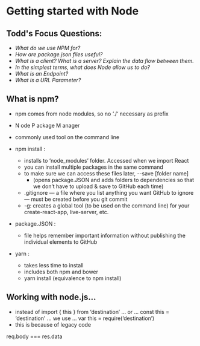 # Getting started with Node

## Todd's Focus Questions:
- _What do we use NPM for?_
- _How are package.json files useful?_
- _What is a client? What is a server? Explain the data flow between them._
- _In the simplest terms, what does Node allow us to do?_
- _What is an Endpoint?_
- _What is a URL Parameter?_

## What is npm? 
- npm comes from node modules, so no ‘./‘ necessary as prefix
- N ode 
    P ackage 
        M anager
- commonly used tool on the command line

- npm install : 
    - installs to ‘node_modules’ folder. Accessed when we import React
    - you can install multiple packages in the same command
    - to make sure we can access these files later, --save [folder name] 
        + (opens package.JSON and adds folders to dependencies so that we don’t have to upload & save to GitHub each time)    
    - .gitignore — a file where you list anything you want GitHub to ignore — must be created before you git commit
    - -g: creates a global tool (to be used on the command line) for your create-react-app, live-server, etc.

- package.JSON :
    - file helps remember important information without publishing the individual elements to GitHub
                
- yarn :
    - takes less time to install  
    - includes both npm and bower
    - yarn install (equivalence to npm install)

## Working with node.js...
+ instead of 
    import { this }  from ‘destination’ 
    ... or ...
    const this = ‘destination' 
    ... we use ...
    var this = require(‘destination’)
+ this is because of legacy code

req.body === res.data